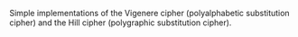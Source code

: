 Simple implementations of the Vigenere cipher (polyalphabetic substitution cipher) and the Hill cipher (polygraphic substitution cipher).
